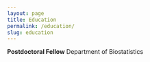 ```yaml
---
layout: page
title: Education
permalink: /education/
slug: education
---
```


__Postdoctoral Fellow__       Department of Biostatistics
